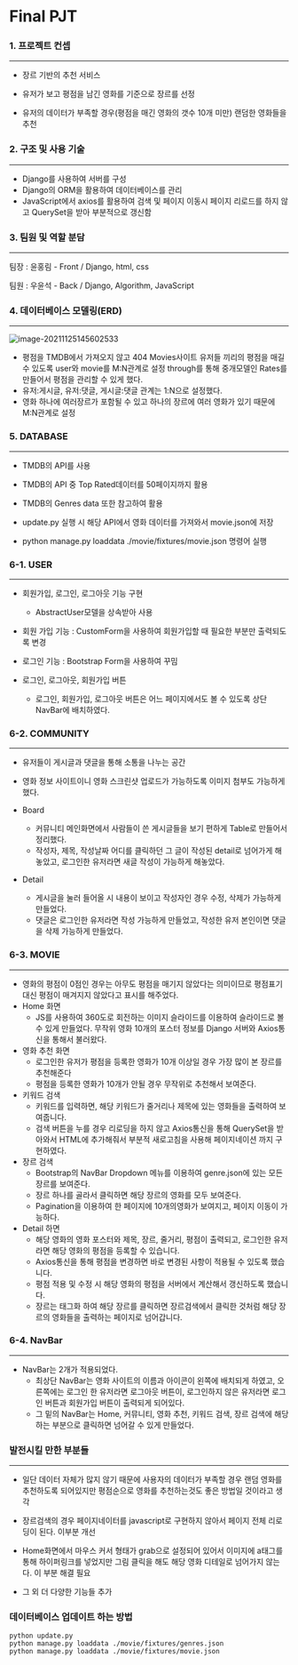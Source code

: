 # Final PJT



### 1. 프로젝트 컨셉

------

* 장르 기반의 추천 서비스

* 유저가 보고 평점을 남긴 영화를 기준으로 장르를 선정

* 유저의 데이터가 부족할 경우(평점을 매긴 영화의 갯수 10개 미만) 랜덤한 영화들을 추천



### 2. 구조 및 사용 기술

------

- Django를 사용하여 서버를 구성
- Django의 ORM을 활용하여 데이터베이스를 관리
- JavaScript에서 axios를 활용하여 검색 및 페이지 이동시 페이지 리로드를 하지 않고 QuerySet을 받아 부분적으로 갱신함



### 3. 팀원 및 역할 분담

------

팀장 : 윤홍림 - Front / Django, html, css

팀원 : 우윤석 - Back / Django, Algorithm, JavaScript



### 4. 데이터베이스 모델링(ERD)

------

![image-20211125145602533](../../assets/images/README/image-20211125145602533.png)

* 평점을 TMDB에서 가져오지 않고 404 Movies사이트 유저들 끼리의 평점을 매길 수 있도록 user와 movie를 M:N관계로 설정 through를 통해 중개모델인 Rates를 만들어서 평점을 관리할 수 있게 했다.
* 유저:게시글, 유저:댓글, 게시글:댓글 관계는 1:N으로 설정했다.
* 영화 하나에 여러장르가 포함될 수 있고 하나의 장르에 여러 영화가 있기 때문에 M:N관계로 설정

### 5. DATABASE

------

- TMDB의 API를 사용

- TMDB의 API 중 Top Rated데이터를 50페이지까지 활용

- TMDB의 Genres data 또한 참고하여 활용
- update.py 실행 시 해당 API에서 영화 데이터를 가져와서 movie.json에 저장
- python manage.py loaddata ./movie/fixtures/movie.json 명령어 실행



### 6-1. USER

------

- 회원가입, 로그인, 로그아웃 기능 구현
  - AbstractUser모델을 상속받아 사용

- 회원 가입 기능 : CustomForm을 사용하여 회원가입할 때 필요한 부분만 출력되도록 변경
- 로그인 기능 : Bootstrap Form을 사용하여 꾸밈
- 로그인, 로그아웃, 회원가입 버튼
  - 로그인, 회원가입, 로그아웃 버튼은 어느 페이지에서도 볼 수 있도록 상단 NavBar에 배치하였다.



### 6-2. COMMUNITY

------

- 유저들이 게시글과 댓글을 통해 소통을 나누는 공간
- 영화 정보 사이트이니 영화 스크린샷 업로드가 가능하도록 이미지 첨부도 가능하게 했다.
- Board
  - 커뮤니티 메인화면에서 사람들이 쓴 게시글들을 보기 편하게 Table로 만들어서 정리했다.
  - 작성자, 제목, 작성날짜 어디를 클릭하던 그 글이 작성된 detail로 넘어가게 해놓았고, 로그인한 유저라면 새글 작성이 가능하게 해놓았다.

- Detail
  - 게시글을 눌러 들어올 시 내용이 보이고 작성자인 경우 수정, 삭제가 가능하게 만들었다.
  - 댓글은 로그인한 유저라면 작성 가능하게 만들었고, 작성한 유저 본인이면 댓글을 삭제 가능하게 만들었다.

### 6-3. MOVIE

------

- 영화의 평점이 0점인 경우는 아무도 평점을 매기지 않았다는 의미이므로 평점표기 대신 평점이 매겨지지 않았다고 표시를 해주었다.
- Home 화면
  - JS를 사용하여 360도로 회전하는 이미지 슬라이드를 이용하여 슬라이드로 볼 수 있게 만들었다. 무작위 영화 10개의 포스터 정보를 Django 서버와 Axios통신을 통해서 불러왔다.
- 영화 추천 화면
  - 로그인한 유저가 평점을 등록한 영화가 10개 이상일 경우 가장 많이 본 장르를 추천해준다
  - 평점을 등록한 영화가 10개가 안될 경우 무작위로 추천해서 보여준다.
- 키워드 검색
  - 키워드를 입력하면, 해당 키워드가 줄거리나 제목에 있는 영화들을 출력하여 보여줍니다.
  - 검색 버튼을 누를 경우 리로딩을 하지 않고 Axios통신을 통해 QuerySet을 받아와서 HTML에 추가해줘서 부분적 새로고침을 사용해 페이지네이션 까지 구현하였다.
- 장르 검색
  - Bootstrap의 NavBar Dropdown 메뉴를 이용하여 genre.json에 있는 모든 장르를 보여준다.
  - 장르 하나를 골라서 클릭하면 해당 장르의 영화를 모두 보여준다.
  - Pagination을 이용하여 한 페이지에 10개의영화가 보여지고, 페이지 이동이 가능하다.
- Detail 하면
  - 해당 영화의 영화 포스터와 제목, 장르, 줄거리, 평점이 출력되고, 로그인한 유저라면 해당 영화의 평점을 등록할 수 있습니다. 
  - Axios통신을 통해 평점을 변경하면 바로 변경된 사항이 적용될 수 있도록 했습니다.
  - 평점 적용 및 수정 시 해당 영화의 평점을 서버에서 계산해서 갱신하도록 했습니다.
  - 장르는 태그화 하여 해당 장르를 클릭하면 장르검색에서 클릭한 것처럼 해당 장르의 영화들을 출력하는 페이지로 넘어갑니다.



### 6-4. NavBar

------

- NavBar는 2개가 적용되었다.
  - 최상단 NavBar는 영화 사이트의 이름과 아이콘이 왼쪽에 배치되게 하였고, 오른쪽에는 로그인 한 유저라면 로그아웃 버튼이, 로그인하지 않은 유저라면 로그인 버튼과 회원가입 버튼이 출력되게 되어있다.
  - 그 밑의 NavBar는 Home, 커뮤니티, 영화 추천, 키워드 검색, 장르 검색에 해당하는 부분으로 클릭하면 넘어갈 수 있게 만들었다.





### 발전시킬 만한 부분들

------

- 일단 데이터 자체가 많지 않기 때문에 사용자의 데이터가 부족할 경우 랜덤 영화를 추천하도록 되어있지만 평점순으로 영화를 추천하는것도 좋은 방법일 것이라고 생각

- 장르검색의 경우 페이지네이터를 javascript로 구현하지 않아서 페이지 전체 리로딩이 된다. 이부분 개선

- Home화면에서 마우스 커서 형태가 grab으로 설정되어 있어서 이미지에 a태그를 통해 하이퍼링크를 넣었지만 그림 클릭을 해도 해당 영화 디테일로 넘어가지 않는다. 이 부분 해결 필요

- 그 외 더 다양한 기능들 추가

  

### 데이터베이스 업데이트 하는 방법

```
python update.py
python manage.py loaddata ./movie/fixtures/genres.json
python manage.py loaddata ./movie/fixtures/movie.json 
```

